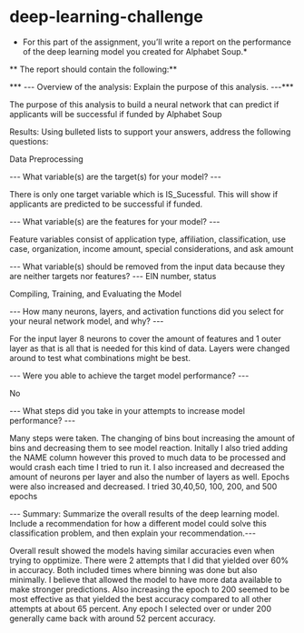 # deep-learning-challenge

* For this part of the assignment, you’ll write a report on the performance of the deep learning model you created for Alphabet Soup.*

** The report should contain the following:**

*** --- Overview of the analysis: Explain the purpose of this analysis. ---***

The purpose of this analysis to build a neural network that can predict if  applicants will be successful if funded by Alphabet Soup



Results: Using bulleted lists to support your answers, address the following questions:

Data Preprocessing

--- What variable(s) are the target(s) for your model? ---

There is only one target variable which is IS_Sucessful. This will show if applicants are predicted to be successful if funded.

--- What variable(s) are the features for your model? ---

Feature variables consist of application type, affiliation, classification, use case, organization, income amount, special considerations, and ask amount

--- What variable(s) should be removed from the input data because they are neither targets nor features? ---
EIN number, status



Compiling, Training, and Evaluating the Model

--- How many neurons, layers, and activation functions did you select for your neural network model, and why? ---

For the input layer 8 neurons to cover the amount of features and 1 outer layer as that is all that is needed for this kind of data. Layers were changed around to test what combinations might be best.

--- Were you able to achieve the target model performance? ---

No

--- What steps did you take in your attempts to increase model performance? ---

Many steps were taken. The changing of bins bout increasing the amount of bins and decreasing them to see model reaction. Initally I also tried adding the NAME column however this proved to much data to be processed and would crash each time I tried to run it. I also increased and decreased the amount of neurons per layer and also the number of layers as well. Epochs were also increased and decreased. I tried 30,40,50, 100, 200, and 500 epochs



--- Summary: Summarize the overall results of the deep learning model. Include a recommendation for how a different model could solve this classification problem, and then explain your recommendation.---

Overall result showed the models having similar accuracies even when trying to opptimize. There were 2 attempts that I did that yielded over 60% in accuracy. Both included times where binning was done but also minimally. I believe that allowed the model to have more data available to make stronger predictions. Also increasing the epoch to 200 seemed to be most effective as that yielded the best accuracy compared to all other attempts at about 65 percent. Any epoch I selected over or under 200 generally came back with around 52 percent accuracy. 
